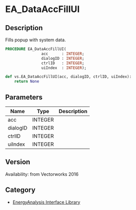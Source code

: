 # EA_DataAccFillUI

## Description
Fills popup with system data.

```pascal
PROCEDURE EA_DataAccFillUI(
				acc      : INTEGER;
				dialogID : INTEGER;
				ctrlID   : INTEGER;
				uiIndex  : INTEGER);
```

```python
def vs.EA_DataAccFillUI(acc, dialogID, ctrlID, uiIndex):
    return None
```

## Parameters
|Name|Type|Description|
|---|---|---|
|acc|INTEGER|   |
|dialogID|INTEGER|   |
|ctrlID|INTEGER|   |
|uiIndex|INTEGER|   |

## Version
Availability: from Vectorworks 2016

## Category
* [EnergyAnalysis Interface Library](../Categories/EnergyAnalysis%20Interface%20Library.md)
